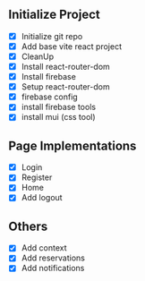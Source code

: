 ## Initialize Project

- [x] Initialize git repo
- [x] Add base vite react project
- [x] CleanUp
- [x] Install react-router-dom
- [x] Install firebase
- [x] Setup react-router-dom
- [x] firebase config
- [x] install firebase tools
- [x] install mui (css tool)

## Page Implementations

- [x] Login
- [x] Register
- [x] Home
- [x] Add logout

## Others

- [x] Add context
- [x] Add reservations
- [x] Add notifications
